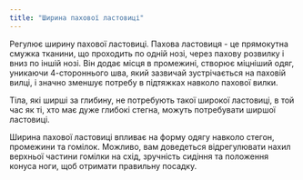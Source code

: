 ```yaml
---
title: "Ширина пахової ластовиці"
---
```


Регулює ширину пахової ластовиці. Пахова ластовиця - це прямокутна смужка тканини, що проходить по одній нозі, через пахову розвилку і вниз по іншій нозі. Він додає місця в промежині, створює міцніший одяг, уникаючи 4-стороннього шва, який зазвичай зустрічається на паховій вилці, і значно зменшує потребу в підтяжках навколо пахової вилки.

Тіла, які ширші за глибину, не потребують такої широкої ластовиці, в той час як ті, хто має дуже глибокі стегна, можуть потребувати ширшої ластовиці.

Ширина пахової ластовиці впливає на форму одягу навколо стегон, промежини та гомілок. Можливо, вам доведеться відрегулювати нахил верхньої частини гомілки на схід, зручність сидіння та положення конуса ноги, щоб отримати правильну посадку.
